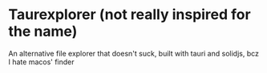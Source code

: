 # Taurexplorer (not really inspired for the name)

An alternative file explorer that doesn't suck, built with tauri and solidjs, bcz I hate macos' finder
